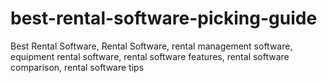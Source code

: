 # best-rental-software-picking-guide
Best Rental Software, Rental Software, rental management software, equipment rental software, rental software features, rental software comparison, rental software tips
